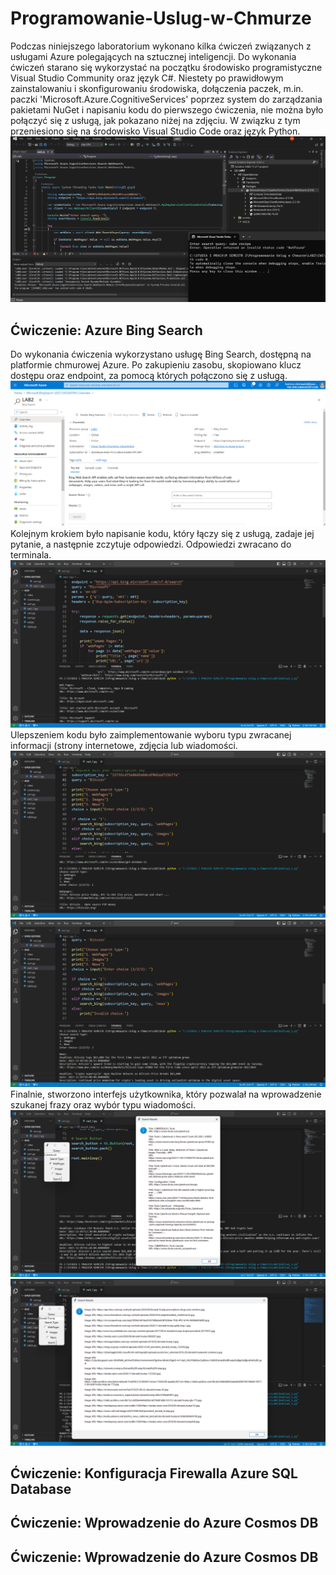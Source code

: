 # Programowanie-Uslug-w-Chmurze
Podczas niniejszego laboratorium wykonano kilka ćwiczeń związanych z usługami Azure polegających na sztucznej inteligencji. Do wykonania ćwiczeń starano się wykorzystać na początku środowisko programistyczne Visual Studio Community oraz język C#. Niestety po prawidłowym zainstalowaniu i skonfigurowaniu środowiska, dołączenia paczek, m.in. paczki 'Microsoft.Azure.CognitiveServices' poprzez system do zarządzania pakietami NuGet i napisaniu kodu do pierwszego ćwiczenia, nie można było połączyć się z usługą, jak pokazano niżej na zdjęciu. W związku z tym przeniesiono się na środowisko Visual Studio Code oraz język Python.
![1](images_search/8.png)
## Ćwiczenie: Azure Bing Search
Do wykonania ćwiczenia wykorzystano usługę Bing Search, dostępną na platformie chmurowej Azure. Po zakupieniu zasobu, skopiowano klucz dostępu oraz endpoint, za pomocą których połączono się z usługą.
![2](images_search/6.png)
Kolejnym krokiem było napisanie kodu, który łączy się z usługą, zadaje jej pytanie, a następnie zczytuje odpowiedzi. Odpowiedzi zwracano do terminala.
![3](images_search/1.png)
Ulepszeniem kodu było zaimplementowanie wyboru typu zwracanej informacji (strony internetowe, zdjęcia lub wiadomości.
![4](images_search/2.png)
![5](images_search/3.png)
Finalnie, stworzono interfejs użytkownika, który pozwalał na wprowadzenie szukanej frazy oraz wybór typu wiadomości.
![6](images_search/4.png)
![7](images_search/5.png)
## Ćwiczenie: Konfiguracja Firewalla Azure SQL Database

## Ćwiczenie: Wprowadzenie do Azure Cosmos DB

## Ćwiczenie: Wprowadzenie do Azure Cosmos DB
